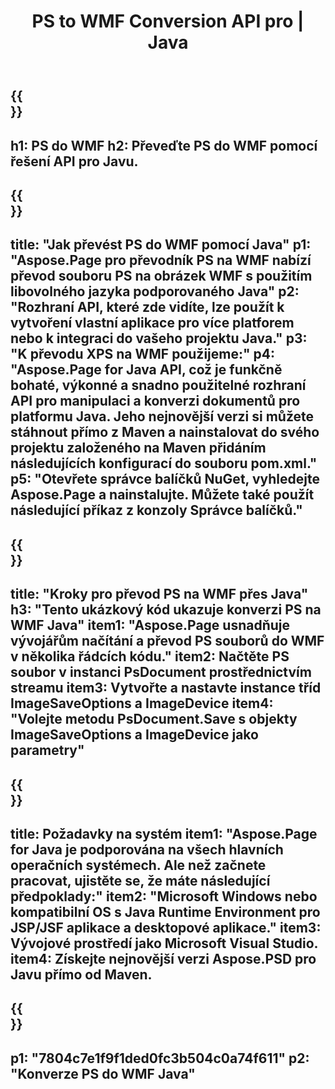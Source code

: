 ﻿---
translation: true
template: /_templates/_conversion-child-java.md
title: PS to WMF Conversion API pro | Java
url: /java/conversion/ps-to-wmf/
description: Ukázkový konverzní kód Java pro formát PS na soubor WMF. Tento ukázkový kód použijte k převodu PS na WMF v jakékoli webové nebo desktopové Java aplikaci.
informat: PS
outformat: WMF
otherformats: XPS EPS
---

{{<section banner>}}
---
h1: PS do WMF
h2: Převeďte PS do WMF pomocí řešení API pro Javu.
---

{{<section overview>}}
---
title: "Jak převést PS do WMF pomocí Java"
p1: "Aspose.Page pro převodník PS na WMF nabízí převod souboru PS na obrázek WMF s použitím libovolného jazyka podporovaného Java"
p2: "Rozhraní API, které zde vidíte, lze použít k vytvoření vlastní aplikace pro více platforem nebo k integraci do vašeho projektu Java."
p3: "K převodu XPS na WMF použijeme:"
p4: "Aspose.Page for Java API, což je funkčně bohaté, výkonné a snadno použitelné rozhraní API pro manipulaci a konverzi dokumentů pro platformu Java. Jeho nejnovější verzi si můžete stáhnout přímo z Maven a nainstalovat do svého projektu založeného na Maven přidáním následujících konfigurací do souboru pom.xml."
p5: "Otevřete správce balíčků NuGet, vyhledejte Aspose.Page a nainstalujte. Můžete také použít následující příkaz z konzoly Správce balíčků."
---

{{<section feature1>}}
---
title: "Kroky pro převod PS na WMF přes Java"
h3: "Tento ukázkový kód ukazuje konverzi PS na WMF Java"
item1: "Aspose.Page usnadňuje vývojářům načítání a převod PS souborů do WMF v několika řádcích kódu."
item2: Načtěte PS soubor v instanci PsDocument prostřednictvím streamu
item3: Vytvořte a nastavte instance tříd ImageSaveOptions a ImageDevice
item4: "Volejte metodu PsDocument.Save s objekty ImageSaveOptions a ImageDevice jako parametry"
---

{{<section feature2>}}
---
title: Požadavky na systém
item1: "Aspose.Page for Java je podporována na všech hlavních operačních systémech. Ale než začnete pracovat, ujistěte se, že máte následující předpoklady:"
item2: "Microsoft Windows nebo kompatibilní OS s Java Runtime Environment pro JSP/JSF aplikace a desktopové aplikace."
item3: Vývojové prostředí jako Microsoft Visual Studio.
item4: Získejte nejnovější verzi Aspose.PSD pro Javu přímo od Maven.
---

{{<section gist>}}
---
p1: "7804c7e1f9f1ded0fc3b504c0a74f611"
p2: "Konverze PS do WMF Java"
---
